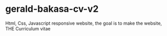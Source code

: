 # gerald-bakasa-cv-v2
Html, Css, Javascript  responsive website, the goal is to make the website, THE Curriculum vitae 
